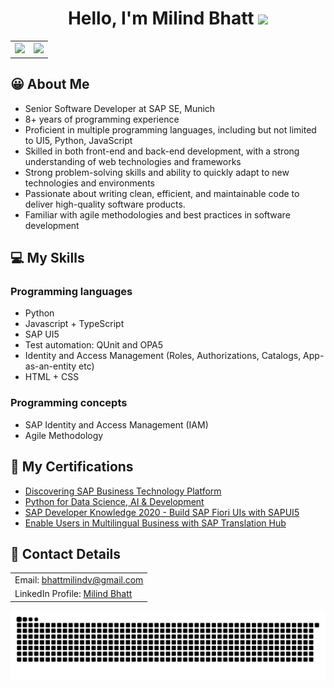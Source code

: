 
<h1 align="center">Hello, I'm Milind Bhatt <img src="https://media.giphy.com/media/hvRJCLFzcasrR4ia7z/giphy.gif" width="35"></h1>
<p align="center">



<table>
  <tr>
    <th><a href="https://github.com/DenverCoder1/readme-typing-svg"><img src="https://readme-typing-svg.herokuapp.com?font=Time+New+Roman&color=%23C8BE25&size=25&center=true&vCenter=true&width=600&height=100&lines=Senior+Software+Developer+at+SAP;Based+In+Munich;Coding+the+future,+one+line+at+a+time.;Enjoys+playing+musical+keyboard.;"></a></th>
    <th><img src="https://media.giphy.com/media/v1.Y2lkPTc5MGI3NjExdXR2bXN0OWpuMDA5NzRha211N2c0YjFtaDczbXJsYzRlZjIzejR6NCZlcD12MV9pbnRlcm5hbF9naWZfYnlfaWQmY3Q9Zw/nGMnDqebzDcfm/giphy.gif"/></th>
    
  </tr>

</table>
</p>
<be>

<be>


## &#128512; About Me

<p align="center"> 
  
  <ul>
<li>Senior Software Developer at SAP SE, Munich</li>
  <li>8+ years of programming experience</li>
    <li>Proficient in multiple programming languages, including but not limited to UI5, Python, JavaScript</li>
   <li>Skilled in both front-end and back-end development, with a strong understanding of web technologies and frameworks </li>
     <li>Strong problem-solving skills and ability to quickly adapt to new technologies and environments </li>
     <li>Passionate about writing clean, efficient, and maintainable code to deliver high-quality software products. </li>
     <li>Familiar with agile methodologies and best practices in software development </li>

</ul>
</p>

## &#128187; My Skills

### Programming languages

<p align="center"> 

  <ul>
  <li>Python</li>
  <li>Javascript + TypeScript</li>
  <li>SAP UI5</li>
    <li>Test automation: QUnit and OPA5</li>
	  <li>Identity and Access Management (Roles, Authorizations, Catalogs, App-as-an-entity etc)</li>
  <li>HTML + CSS</li>
    
</ul>
</p>

### Programming concepts

<p align="center"> 
  
  <ul>
   <li>SAP Identity and Access Management (IAM)</li>
  <li>Agile Methodology</li>
</ul>
</p>


## &#128640; My Certifications

<p align="center"> 
   
  <ul>
  <li><a href= "https://www.credly.com/badges/b2ea3049-3152-4508-af03-8adf510e65fd" target="_blank">Discovering SAP Business Technology Platform </a></li>
  <li><a href= "https://coursera.org/share/140ae36b142058f914409a0551718797" target="_blank">Python for Data Science, AI & Development</a></li>
  <li><a href= "https://www.credly.com/badges/1f04907e-393f-4226-b366-a5f7f3c4d218/linked_in_profile" target="_blank">SAP Developer Knowledge​ 2020 - Build SAP Fiori UIs with SAPUI5</a></li>
 <li><a href= "https://open.sap.com/verify/xuvis-dafiz-gahos-lidon-dafot" target="_blank">Enable Users in Multilingual Business with SAP Translation Hub</a></li>
  
</ul>
</p>

## &#128232; Contact Details

<p> 
<table style="width:100%, border:none">
  <tr align="left">
    <td>Email: <a href= "mailto:bhattmilindv@gmail.com" target="_blank">bhattmilindv@gmail.com</a></td>
  </tr>
   <tr>
    <td>LinkedIn Profile: <a href="https://www.linkedin.com/in/bhattmilind/" target="_blank">Milind Bhatt</a></td> 
  </tr>
   
</table>
</p>
	
<p align = "center">
	<img src = "https://github.com/7oSkaaa/7oSkaaa/blob/output/github-contribution-grid-snake.svg?" alt = "Snake Game"/>
</p>
